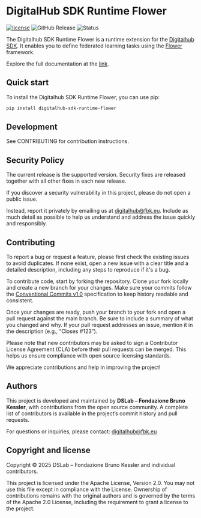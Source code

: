 # DigitalHub SDK Runtime Flower

[![license](https://img.shields.io/badge/license-Apache%202.0-blue)](https://github.com/scc-digitalhub/digitalhub-sdk-runtime-flower/LICENSE) ![GitHub Release](https://img.shields.io/github/v/release/scc-digitalhub/digitalhub-sdk-runtime-flower)
![Status](https://img.shields.io/badge/status-stable-gold)

The Digitalhub SDK Runtime Flower is a runtime extension for the [Digitalhub SDK](https://github.com/scc-digitalhub/digitalhub-sdk). It enables you to define federated learning tasks using the [Flower](https://flower.dev/) framework.

Explore the full documentation at the [link](https://scc-digitalhub.github.io/sdk-docs/reference/runtimes/).

## Quick start

To install the Digitalhub SDK Runtime Flower, you can use pip:

```bash
pip install digitalhub-sdk-runtime-flower
```

## Development

See CONTRIBUTING for contribution instructions.

## Security Policy

The current release is the supported version. Security fixes are released together with all other fixes in each new release.

If you discover a security vulnerability in this project, please do not open a public issue.

Instead, report it privately by emailing us at digitalhub@fbk.eu. Include as much detail as possible to help us understand and address the issue quickly and responsibly.

## Contributing

To report a bug or request a feature, please first check the existing issues to avoid duplicates. If none exist, open a new issue with a clear title and a detailed description, including any steps to reproduce if it's a bug.

To contribute code, start by forking the repository. Clone your fork locally and create a new branch for your changes. Make sure your commits follow the [Conventional Commits v1.0](https://www.conventionalcommits.org/en/v1.0.0/) specification to keep history readable and consistent.

Once your changes are ready, push your branch to your fork and open a pull request against the main branch. Be sure to include a summary of what you changed and why. If your pull request addresses an issue, mention it in the description (e.g., “Closes #123”).

Please note that new contributors may be asked to sign a Contributor License Agreement (CLA) before their pull requests can be merged. This helps us ensure compliance with open source licensing standards.

We appreciate contributions and help in improving the project!

## Authors

This project is developed and maintained by **DSLab – Fondazione Bruno Kessler**, with contributions from the open source community. A complete list of contributors is available in the project’s commit history and pull requests.

For questions or inquiries, please contact: [digitalhub@fbk.eu](mailto:digitalhub@fbk.eu)

## Copyright and license

Copyright © 2025 DSLab – Fondazione Bruno Kessler and individual contributors.

This project is licensed under the Apache License, Version 2.0.
You may not use this file except in compliance with the License. Ownership of contributions remains with the original authors and is governed by the terms of the Apache 2.0 License, including the requirement to grant a license to the project.
